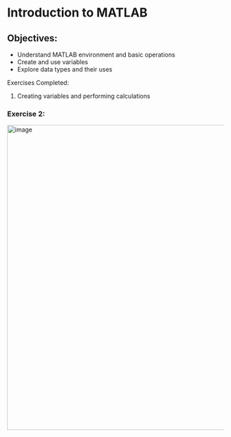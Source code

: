 # Introduction to MATLAB

## Objectives:
- Understand MATLAB environment and basic operations
- Create and use variables
- Explore data types and their uses

Exercises Completed:
1. Creating variables and performing calculations


### Exercise 2:
<img width="676" height="708" alt="image" src="https://github.com/user-attachments/assets/0688b9c1-7f71-4ccc-ad67-30e00594b972" />
